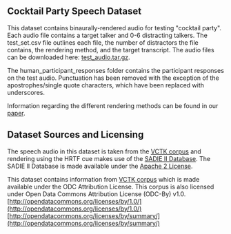 ## Cocktail Party Speech Dataset

This dataset contains binaurally-rendered audio for testing "cocktail party". Each audio file contains a target talker and 0-6 distracting talkers. The test_set.csv file outlines each file, the number of distractors the file contains, the rendering method, and the target transcript. The audio files can be downloaded here: [test_audio.tar.gz](#).

The human_participant_responses folder contains the participant responses on the test audio. Punctuation has been removed with the exception of the apostrophes/single quote characters, which have been replaced with  underscores.

Information regarding the different rendering methods can be found in our [paper](#).

## Dataset Sources and Licensing
The speech audio in this dataset is taken from the [VCTK corpus](https://homepages.inf.ed.ac.uk/jyamagis/page3/page58/page58.html) and rendering using the HRTF cue makes use of the [SADIE II Database](https://www.york.ac.uk/sadie-project/database.html). The SADIE II Database is made available under the [Apache 2 License](https://www.apache.org/licenses/LICENSE-2.0.txt).

This dataset contains information from [VCTK corpus](https://homepages.inf.ed.ac.uk/jyamagis/page3/page58/page58.html) which is made available under the ODC Attribution License. This corpus is also licensed under Open Data Commons Attribution License (ODC-By) v1.0.
[http://opendatacommons.org/licenses/by/1.0/](http://opendatacommons.org/licenses/by/1.0/)
[http://opendatacommons.org/licenses/by/summary/](http://opendatacommons.org/licenses/by/summary/)


